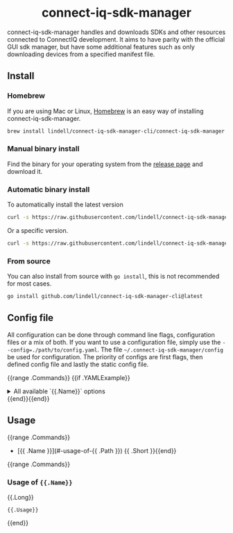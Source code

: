 <h1 align="center">
  connect-iq-sdk-manager
</h1>

connect-iq-sdk-manager handles and downloads SDKs and other resources connected to ConnectIQ development. It aims to have parity with the official GUI sdk manager, but have some additional features such as only downloading devices from a specified manifest file.

## Install

### Homebrew
If you are using Mac or Linux, [Homebrew](https://brew.sh/) is an easy way of installing connect-iq-sdk-manager.
```bash
brew install lindell/connect-iq-sdk-manager-cli/connect-iq-sdk-manager
```

### Manual binary install
Find the binary for your operating system from the [release page](https://github.com/lindell/connect-iq-sdk-manager-cli/releases) and download it.

### Automatic binary install
To automatically install the latest version
```bash
curl -s https://raw.githubusercontent.com/lindell/connect-iq-sdk-manager-cli/master/install.sh | sh
```
Or a specific version.
```bash
curl -s https://raw.githubusercontent.com/lindell/connect-iq-sdk-manager-cli/master/install.sh | sh -s -- -d vX.X.X
````

### From source
You can also install from source with `go install`, this is not recommended for most cases.
```bash
go install github.com/lindell/connect-iq-sdk-manager-cli@latest
```

## Config file

All configuration can be done through command line flags, configuration files or a mix of both. If you want to use a configuration file, simply use the `--config=./path/to/config.yaml`. The file `~/.connect-iq-sdk-manager/config` be used for configuration. The priority of configs are first flags, then defined config file and lastly the static config file.

{{range .Commands}}
{{if .YAMLExample}}
<details>
  <summary>All available `{{.Name}}` options</summary>

```yaml
{{ .YAMLExample }}
```
</details>
{{end}}{{end}}

## Usage
{{range .Commands}}
* [{{ .Name }}](#-usage-of-{{ .Path }}) {{ .Short }}{{end}}

{{range .Commands}}
### Usage of `{{.Name}}`
{{.Long}}
```
{{.Usage}}
```

{{end}}
